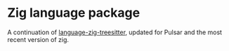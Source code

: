 # Zig language package

A continuation of [language-zig-treesitter](https://github.com/GrayJack/language-zig),
updated for Pulsar and the most recent version of zig.
